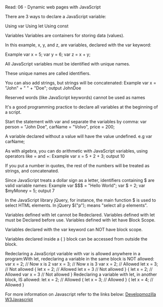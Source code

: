 Read: 06 - Dynamic web pages with JavaScript

There are 3 ways to declare a JavaScript variable:

Using var
Using let
Using const

Variables
Variables are containers for storing data (values).

In this example, x, y, and z, are variables, declared with the var keyword:

Example
var x = 5;
var y = 6;
var z = x + y;


All JavaScript variables must be identified with unique names.

These unique names are called identifiers.

You can also add strings, but strings will be concatenated:
Example
var x = "John" + " " + "Doe"; output JohnDoe

Reserved words (like JavaScript keywords) cannot be used as names

It's a good programming practice to declare all variables at the beginning of a script.

Start the statement with var and separate the variables by comma:
var person = "John Doe", carName = "Volvo", price = 200;

A variable declared without a value will have the value undefined.
e.g var carName;

As with algebra, you can do arithmetic with JavaScript variables, using operators like = and +:
Example
var x = 5 + 2 + 3; output 10

If you put a number in quotes, the rest of the numbers will be treated as strings, and concatenated.

Since JavaScript treats a dollar sign as a letter, identifiers containing $ are valid variable names:
Example
var $$$ = "Hello World";
var $ = 2;
var $myMoney = 5; output 7

In the JavaScript library jQuery, for instance, the main function $ is used to select HTML elements. In jQuery $("p"); means "select all p elements".

Variables defined with let cannot be Redeclared.
Variables defined with let must be Declared before use.
Variables defined with let have Block Scope.

Variables declared with the var keyword can NOT have block scope.

Variables declared inside a { } block can be accessed from outside the block.

Redeclaring a JavaScript variable with var is allowed anywhere in a program:With let, redeclaring a variable in the same block is NOT allowed:
var x = 2;
// Now x is 2
var x = 3;
// Now x is 3
var x = 2;    // Allowed
let x = 3;    // Not allowed
{
let x = 2;    // Allowed
let x = 3     // Not allowed
}
{
let x = 2;    // Allowed
var x = 3     // Not allowed
}
Redeclaring a variable with let, in another block, IS allowed:
let x = 2;    // Allowed
{
let x = 3;    // Allowed
}
{
let x = 4;    // Allowed
}

For more information on Javascript refer to the links below:
[Developmozilla](https://developer.mozilla.org/en-US/docs/Learn/JavaScript/First_steps/What_is_JavaScript)
[W3Javascript](https://www.w3schools.com/js/default.asp)

